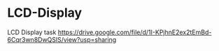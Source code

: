 # LCD-Display
LCD Display task
https://drive.google.com/file/d/1I-KPjhnE2ex2tEmBd-6Cqr3wn8DwQSlS/view?usp=sharing
